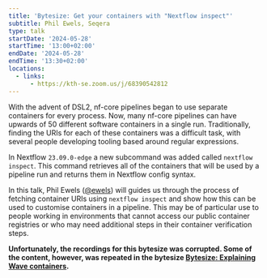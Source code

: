 ```yaml
---
title: 'Bytesize: Get your containers with "Nextflow inspect"'
subtitle: Phil Ewels, Seqera
type: talk
startDate: '2024-05-28'
startTime: '13:00+02:00'
endDate: '2024-05-28'
endTime: '13:30+02:00'
locations:
  - links:
      - https://kth-se.zoom.us/j/68390542812
---
```


With the advent of DSL2, nf-core pipelines began to use separate containers for every process.
Now, many nf-core pipelines can have upwards of 50 different software containers in a single run.
Traditionally, finding the URIs for each of these containers was a difficult task, with several people developing tooling based around regular expressions.

In Nextflow `23.09.0-edge` a new subcommand was added called `nextflow inspect`.
This command retrieves all of the containers that will be used by a pipeline run and returns them in Nextflow config syntax.

In this talk, Phil Ewels ([@ewels](https://github.com/ewels/)) will guides us through the process of fetching container URIs using `nextflow inspect`
and show how this can be used to customise containers in a pipeline. This may be of particular use to people working in environments that cannot
access our public container registries or who may need additional steps in their container verification steps.

**Unfortunately, the recordings for this bytesize was corrupted. Some of the content, however, was repeated in the bytesize [Bytesize: Explaining Wave containers](https://nf-co.re/events/2024/bytesize_using_wave).**
